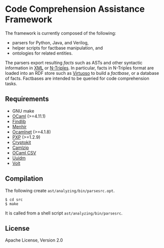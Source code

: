 # Code Comprehension Assistance Framework

The framework is currently composed of the following:

* parsers for Python, Java, and Verilog,
* helper scripts for factbase manipulation, and
* ontologies for related entities.

The parsers export resulting *facts* such as ASTs and
other syntactic information in [XML](https://www.w3.org/TR/xml11/) or
[N-Triples](https://www.w3.org/2001/sw/RDFCore/ntriples/).
In particular, facts in N-Triples format are loaded into an RDF store such as
[Virtuoso](https://github.com/openlink/virtuoso-opensource) to build a
*factbase*, or a database of facts.
Factbases are intended to be queried for code comprehension tasks.

## Requirements

* GNU make
* [OCaml](http://ocaml.org/) (>=4.11.1)
* [Findlib](http://projects.camlcity.org/projects/findlib.html)
* [Menhir](http://gallium.inria.fr/~fpottier/menhir/)
* [Ocamlnet](http://projects.camlcity.org/projects/ocamlnet.html) (>=4.1.8)
* [PXP](http://projects.camlcity.org/projects/pxp.html) (>=1.2.9)
* [Cryptokit](https://github.com/xavierleroy/cryptokit)
* [Camlzip](https://github.com/xavierleroy/camlzip)
* [OCaml CSV](https://github.com/Chris00/ocaml-csv)
* [Uuidm](http://erratique.ch/software/uuidm)
* [Volt](https://github.com/codinuum/volt)

## Compilation

The following create `ast/analyzing/bin/parsesrc.opt`.

    $ cd src
    $ make

It is called from a shell script `ast/analyzing/bin/parsesrc`.

## License

Apache License, Version 2.0

